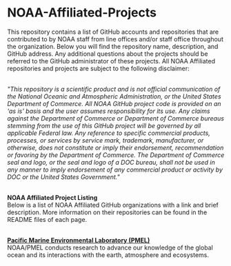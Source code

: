 # NOAA-Affiliated-Projects

This repository contains a list of GitHub accounts and repositories that are contributed to by NOAA staff from line offices and/or staff office throughout the organization. Below you will find the repository name, description, and GitHub address. Any additional questions about the projects should be referred to the GitHub administrator of these projects.  All NOAA Affiliated repositories and projects are subject to the following disclaimer: <br><br>

<i>"This repository is a scientific product and is not official communication of the National Oceanic and Atmospheric Administration, or the United States Department of Commerce. All NOAA GitHub project code is provided on an 'as is' basis and the user assumes responsibility for its use. Any claims against the Department of Commerce or Department of Commerce bureaus stemming from the use of this GitHub project will be governed by all applicable Federal law. Any reference to specific commercial products, processes, or services by service mark, trademark, manufacturer, or otherwise, does not constitute or imply their endorsement, recommendation or favoring by the Department of Commerce. The Department of Commerce seal and logo, or the seal and logo of a DOC bureau, shall not be used in any manner to imply endorsement of any commercial product or activity by DOC or the United States Government."</i><br><br>

<b>NOAA Affiliated Project Listing</b><br>
Below is a list of NOAA Affiliated GitHub organizations with a link and brief description. More information on their repositories can be found in the README files of each page. <br><br>

<b><a href="https://github.com/NOAA-PMEL">Pacific Marine Environmental Laboratory (PMEL)</a></b><br>
	NOAA/PMEL conducts research to advance our knowledge of the global ocean and its interactions with the earth, atmosphere and ecosystems.<br>
	
